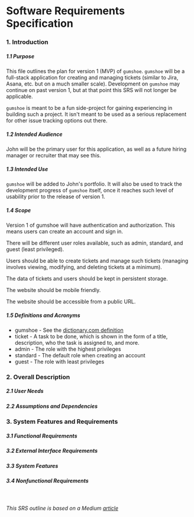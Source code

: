 # Software Requirements Specification

### 1. Introduction
##### 1.1 Purpose
This file outlines the plan for version 1 (MVP) of `gumshoe`. `gumshoe` will be a full-stack application for creating and managing tickets (similar to Jira, Asana, etc. but on a much smaller scale). Development on `gumshoe` may continue on past version 1, but at that point this SRS will not longer be applicable.

`gumshoe` is meant to be a fun side-project for gaining experiencing in building such a project. It isn't meant to be used as a serious replacement for other issue tracking options out there.
##### 1.2 Intended Audience
John will be the primary user for this application, as well as a future hiring manager or recruiter that may see this.
##### 1.3 Intended Use
`gumshoe` will be added to John's portfolio. It will also be used to track the development progress of `gumshoe` itself, once it reaches such level of usability prior to the release of version 1.
##### 1.4 Scope
Version 1 of gumshoe will have authentication and authorization. This means users can create an account and sign in. 

There will be different user roles available, such as admin, standard, and guest (least privileged).

Users should be able to create tickets and manage such tickets (managing involves viewing, modifying, and deleting tickets at a minimum). 

The data of tickets and users should be kept in persistent storage.

The website should be mobile friendly.

The website should be accessible from a public URL.
##### 1.5 Definitions and Acronyms
- gumshoe - See the [dictionary.com definition](https://www.dictionary.com/browse/gumshoe)
- ticket - A task to be done, which is shown in the form of a title, description, who the task is assigned to, and more.
- admin - The role with the highest privileges
- standard - The default role when creating an account
- guest - The role with least privileges
### 2. Overall Description
##### 2.1 User Needs
##### 2.2 Assumptions and Dependencies
### 3. System Features and Requirements
##### 3.1 Functional Requirements
##### 3.2 External Interface Requirements
##### 3.3 System Features
##### 3.4 Nonfunctional Requirements

\
\
*This SRS outline is based on a Medium [article](https://medium.com/@vincetran_28429/software-requirements-specification-srs-document-fd9ab103b18)*
